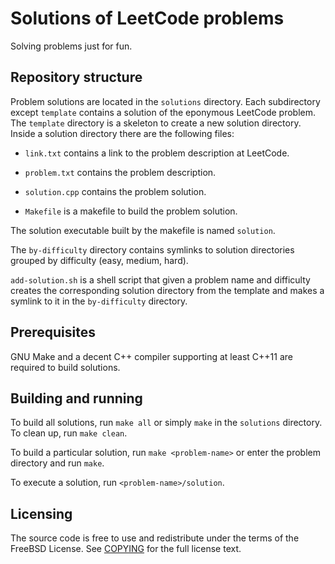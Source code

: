 Solutions of LeetCode problems
==============================

Solving problems just for fun.

Repository structure
--------------------

Problem solutions are located in the `solutions` directory. Each subdirectory
except `template` contains a solution of the eponymous LeetCode problem.
The `template` directory is a skeleton to create a new solution directory.
Inside a solution directory there are the following files:

 - `link.txt` contains a link to the problem description at LeetCode.

 - `problem.txt` contains the problem description.

 - `solution.cpp` contains the problem solution.

 - `Makefile` is a makefile to build the problem solution.

The solution executable built by the makefile is named `solution`.

The `by-difficulty` directory contains symlinks to solution directories
grouped by difficulty (easy, medium, hard).

`add-solution.sh` is a shell script that given a problem name and difficulty
creates the corresponding solution directory from the template and makes a
symlink to it in the `by-difficulty` directory.

Prerequisites
-------------

GNU Make and a decent C++ compiler supporting at least C++11 are required to build solutions.

Building and running
--------------------

To build all solutions, run `make all` or simply `make` in the `solutions` directory.
To clean up, run `make clean`.

To build a particular solution, run `make <problem-name>` or enter the problem directory
and run `make`.

To execute a solution, run `<problem-name>/solution`.

Licensing
---------

The source code is free to use and redistribute under the terms of the FreeBSD License.
See [COPYING](https://github.com/locker/leetcode/blob/master/COPYING) for the full license text.
